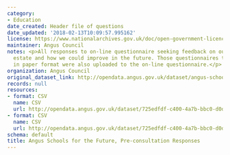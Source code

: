 ```yaml
---
category:
- Education
date_created: Header file of questions
date_updated: '2018-02-13T10:09:57.995162'
license: https://www.nationalarchives.gov.uk/doc/open-government-licence/version/3/
maintainer: Angus Council
notes: <p>All responses to on-line questionnaire seeking feedback on our current school
  estate and how we could improve in the future. Those questionnaires that were completed
  in paper format were also uploaded to the on-line questionnaire.</p>
organization: Angus Council
original_dataset_link: http://opendata.angus.gov.uk/dataset/angus-schools-for-the-future-pre-consultation-responses
records: null
resources:
- format: CSV
  name: CSV
  url: http://opendata.angus.gov.uk/dataset/725edfdf-c400-4a7b-bbc0-d0dc21884fd2/resource/ef1c624d-0d35-4e39-bc3e-aee24e363522/download/questionnaire_header.csv
- format: CSV
  name: CSV
  url: http://opendata.angus.gov.uk/dataset/725edfdf-c400-4a7b-bbc0-d0dc21884fd2/resource/5054b71e-84c5-439c-a5dc-1d3dae0abc7f/download/all_individual_responses_redacted.csv
schema: default
title: Angus Schools for the Future, Pre-consultation Responses
---
```

